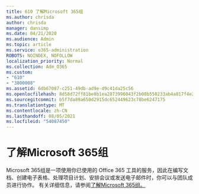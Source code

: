 ```yaml
---
title: 610 了解Microsoft 365组
ms.author: chrisda
author: chrisda
manager: dansimp
ms.date: 04/21/2020
ms.audience: Admin
ms.topic: article
ms.service: o365-administration
ROBOTS: NOINDEX, NOFOLLOW
localization_priority: Normal
ms.collection: Adm_O365
ms.custom:
- "610"
- "3800008"
ms.assetid: 6db67087-c251-49db-ad9e-d9c41da25c56
ms.openlocfilehash: 8d58d72ff81be8b1ea2873996043f2b08b550233ab4a817f4e2476944624a17b
ms.sourcegitcommit: b5f7da89a650d2915dc652449623c78be6247175
ms.translationtype: MT
ms.contentlocale: zh-CN
ms.lasthandoff: 08/05/2021
ms.locfileid: "54087450"
---
```

# <a name="learn-about-microsoft-365-groups"></a>了解Microsoft 365组

Microsoft 365组是一项使用你已使用的 Office 365 工具的服务，因此在编写文档、创建电子表格、处理项目计划、安排会议或发送电子邮件时，你可以与团队成员进行协作。 有关详细信息，请参阅[了解Microsoft 365组。](https://support.office.com/article/b565caa1-5c40-40ef-9915-60fdb2d97fa2)
